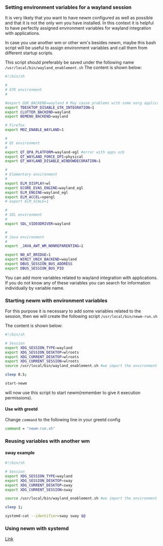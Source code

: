 ### Setting environment variables for a wayland session

It is very likely that you want to have newm configured as well as possible and that it is not the only wm you have installed. In this context it is helpful to have perfectly assigned environment variables for wayland integration with applications.


In case you use another wm or other wm's besides newm, maybe this bash script will be useful to assign environment variables and call them from different startup scripts.

 This script should preferably be saved under the following name `/usr/local/bin/wayland_enablement.sh`
 The content is shown below:

 ``` bash
 #!/bin/sh

#
# GTK environment
#

#export GDK_BACKEND=wayland # May cause problems with some xorg applications
export TDESKTOP_DISABLE_GTK_INTEGRATION=1
export CLUTTER_BACKEND=wayland
export BEMENU_BACKEND=wayland

# Firefox
export MOZ_ENABLE_WAYLAND=1

#
# Qt environment
#
export QT_QPA_PLATFORM=wayland-egl #error with apps xcb
export QT_WAYLAND_FORCE_DPI=physical
export QT_WAYLAND_DISABLE_WINDOWDECORATION=1

#
# Elementary environment
#
export ELM_DISPLAY=wl
export ECORE_EVAS_ENGINE=wayland_egl
export ELM_ENGINE=wayland_egl
export ELM_ACCEL=opengl
# export ELM_SCALE=1

#
# SDL environment
#
export SDL_VIDEODRIVER=wayland

#
# Java environment
#
export _JAVA_AWT_WM_NONREPARENTING=1

export NO_AT_BRIDGE=1
export WINIT_UNIX_BACKEND=wayland
export DBUS_SESSION_BUS_ADDRESS
export DBUS_SESSION_BUS_PID
 ```
 You can add more variables related to wayland integration with applications. If you do not know any of these variables you can search for information individually by variable name.


### Starting newm with environment variables

For this purpose it is necessary to add some variables related to the session,
then we will create the following script `/usr/local/bin/newm-run.sh`

 The content is shown below:

 ``` bash
#!/bin/sh

# Session
export XDG_SESSION_TYPE=wayland
export XDG_SESSION_DESKTOP=wlroots
export XDG_CURRENT_DESKTOP=wlroots
export XDG_CURRENT_SESSION=wlroots
source /usr/local/bin/wayland_enablement.sh #we import the environment variables defined above

sleep 0.5;

start-newm
 ```

 will now use this script to start newm(remember to give it execution permissions).

#### Use with greetd

Change `command` to the following line in your greetd config

``` bash
command = "newm-run.sh"
```

### Reusing variables with another wm

#### sway example

 ``` bash
#!/bin/sh

# Session
export XDG_SESSION_TYPE=wayland
export XDG_SESSION_DESKTOP=sway
export XDG_CURRENT_DESKTOP=sway
export XDG_CURRENT_SESSION=sway

source /usr/local/bin/wayland_enablement.sh #we import the environment variables defined above

sleep 1;

systemd-cat --identifier=sway sway $@
 ```


### Using newm with systemd

[Link](./systemd.md)
